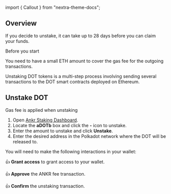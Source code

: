 import { Callout } from "nextra-theme-docs";

## Overview

If you decide to unstake, it can take up to 28 days before you can claim your funds.

<Callout>
Before you start

You need to have a small ETH amount to cover the gas fee for the outgoing transactions.

Unstaking DOT tokens is a multi-step process involving sending several transactions to the DOT smart contracts deployed on Ethereum.
</Callout>

## Unstake DOT

<Callout type="warning" emoji="❗">
Gas fee is applied when unstaking
</Callout>

1. Open [Ankr Staking Dashboard](https://www.ankr.com/staking/dashboard/).
2. Locate the **aDOTb** box and click the **-** icon to unstake.
3. Enter the amount to unstake and click **Unstake**.
4. Enter the desired address in the Polkadot network where the DOT will be released to.

You will need to make the following interactions in your wallet:

👍 **Grant access** to grant access to your wallet.

👍 **Approve** the ANKR fee transaction.

👍 **Confirm** the unstaking transaction.


